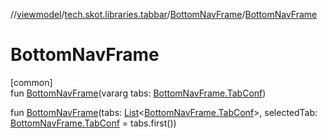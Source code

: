 //[viewmodel](../../../index.md)/[tech.skot.libraries.tabbar](../index.md)/[BottomNavFrame](index.md)/[BottomNavFrame](-bottom-nav-frame.md)

# BottomNavFrame

[common]\
fun [BottomNavFrame](-bottom-nav-frame.md)(vararg tabs: [BottomNavFrame.TabConf](-tab-conf/index.md))

fun [BottomNavFrame](-bottom-nav-frame.md)(tabs: [List](https://kotlinlang.org/api/latest/jvm/stdlib/kotlin.collections/-list/index.html)&lt;[BottomNavFrame.TabConf](-tab-conf/index.md)&gt;, selectedTab: [BottomNavFrame.TabConf](-tab-conf/index.md) = tabs.first())
